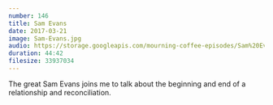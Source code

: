```yaml
---
number: 146
title: Sam Evans
date: 2017-03-21
image: Sam-Evans.jpg
audio: https://storage.googleapis.com/mourning-coffee-episodes/Sam%20Evans%20Export.mp3
duration: 44:42
filesize: 33937034
---
```


The great Sam Evans joins me to talk about the beginning and end of a relationship and reconciliation. 
